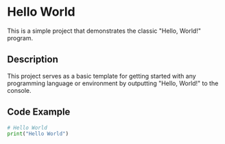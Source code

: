 # Hello World

This is a simple project that demonstrates the classic "Hello, World!" program.

## Description

This project serves as a basic template for getting started with any programming language or environment by outputting "Hello, World!" to the console.

## Code Example

```python
# Hello World
print("Hello World")
